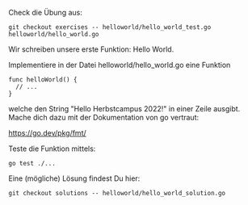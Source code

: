 Check die Übung aus:

    git checkout exercises -- helloworld/hello_world_test.go helloworld/hello_world.go

Wir schreiben unsere erste Funktion: Hello World.

Implementiere in der Datei helloworld/hello_world.go eine Funktion

    func helloWorld() {
      // ...
    }

welche den String "Hello Herbstcampus 2022!" in einer Zeile ausgibt.
Mache dich dazu mit der Dokumentation von go vertraut:

https://go.dev/pkg/fmt/

Teste die Funktion mittels:

    go test ./...

Eine (mögliche) Lösung findest Du hier:

    git checkout solutions -- helloworld/hello_world_solution.go

